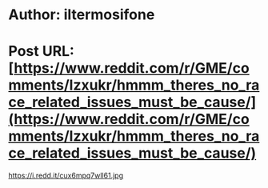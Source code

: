 # Author: iltermosifone
# Post URL: [https://www.reddit.com/r/GME/comments/lzxukr/hmmm_theres_no_race_related_issues_must_be_cause/](https://www.reddit.com/r/GME/comments/lzxukr/hmmm_theres_no_race_related_issues_must_be_cause/)


https://i.redd.it/cux6mpq7wll61.jpg